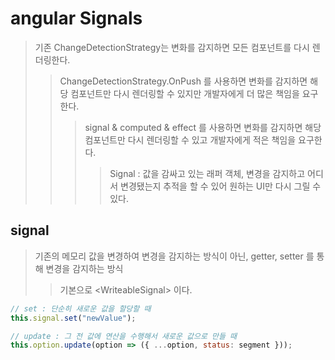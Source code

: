 # angular Signals

> 기존 ChangeDetectionStrategy는 변화를 감지하면 모든 컴포넌트를 다시 렌더링한다.
>
> > ChangeDetectionStrategy.OnPush 를 사용하면 변화를 감지하면 해당 컴포넌트만 다시 렌더링할 수 있지만 개발자에게 더 많은 책임을 요구한다.
> >
> > > signal & computed & effect 를 사용하면 변화를 감지하면 해당 컴포넌트만 다시 렌더링할 수 있고 개발자에게 적은 책임을 요구한다.
> > >
> > > > Signal : 값을 감싸고 있는 래퍼 객체, 변경을 감지하고 어디서 변경됐는지 추적을 할 수 있어 원하는 UI만 다시 그릴 수 있다.

## signal

> 기존의 메모리 값을 변경하여 변경을 감지하는 방식이 아닌, getter, setter 를 통해 변경을 감지하는 방식
>
> > 기본으로 \<WriteableSignal> 이다.

```js
// set : 단순히 새로운 값을 할당할 때
this.signal.set("newValue");

// update : 그 전 값에 연산을 수행해서 새로운 값으로 만들 때
this.option.update(option => ({ ...option, status: segment }));
```
